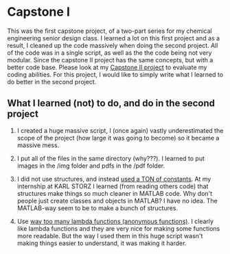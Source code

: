 # Capstone I 

This was the first capstone project, of a two-part series for my chemical engineering senior design class. I learned a lot on this first project and as a result, I cleaned up the code massively when doing the second project. All of the code was in a single script, as well as the the code being not very modular. Since the capstone II project has the same concepts, but with a better code base. Please look at my [Capstone II project](https://github.com/wesleyZero/capstone_II/tree/main) to evaluate my coding abilities. For this project, I would like to simply write what I learned to do better in the second project. 

## What I learned (not) to do, and do in the second project 

1. I created a huge massive script, I (once again) vastly underestimated the scope of the project (how large it was going to become) so it became a massive mess. 

2. I put all of the files in the same directory (why???). I learned to put images in the /img folder and pdfs in the /pdf folder.

3. I did not use structures, and instead [used a TON of constants](https://github.com/wesleyZero/ChE_Capstone/blob/newBranch/Level3.m#L58-L370). At my internship at KARL STORZ I learned (from reading others code) that structures make things so much cleaner in MATLAB code. Why don't people just create classes and objects in MATLAB? I have no idea. The MATLAB-way seem to be to make a bunch of structures. 

4. Use [way too many lambda functions (anonymous functions)](https://github.com/wesleyZero/ChE_Capstone/blob/newBranch/Level3.m#L372-L444). I clearly like lambda functions and they are very nice for making some functions more readable. But the way I used them in this huge script wasn't making things easier to understand, it was making it harder. 


